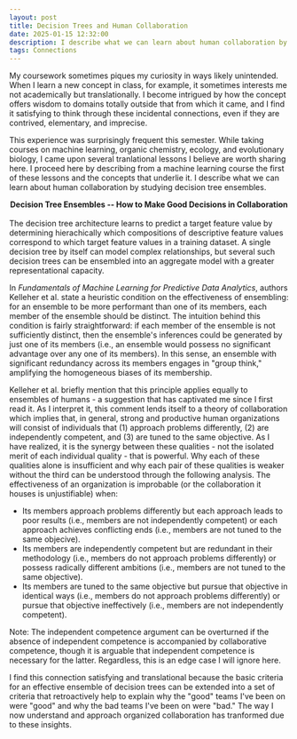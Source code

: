 ```yaml
---
layout: post
title: Decision Trees and Human Collaboration
date: 2025-01-15 12:32:00
description: I describe what we can learn about human collaboration by studying decision tree ensembles.
tags: Connections
---
```

My coursework sometimes piques my curiosity in ways likely unintended. When I learn a new concept in class, for example, it sometimes interests me not academically but translationally. I become intrigued by how the concept offers wisdom to domains totally outside that from which it came, and I find it satisfying to think through these incidental connections, even if they are contrived, elementary, and imprecise.

This experience was surprisingly frequent this semester. While taking courses on machine learning, organic chemistry, ecology, and evolutionary biology, I came upon several tranlational lessons I believe are worth sharing here. I proceed here by describing from a machine learning course the first of these lessons and the concepts that underlie it. I describe what we can learn about human collaboration by studying decision tree ensembles.

<div align="center" style="font-weight: bold">Decision Tree Ensembles -- How to Make Good Decisions in Collaboration</div> <br>
   The decision tree architecture learns to predict a target feature value by determining hierachically which compositions of descriptive feature values correspond to which target feature values in a training dataset. A single decision tree by itself can model complex relationships, but several such decision trees can be ensembled into an aggregate model with a greater representational capacity. 
   
   In *Fundamentals of Machine Learning for Predictive Data Analytics*, authors Kelleher et al. state a heuristic condition on the effectiveness of ensembling: for an ensemble to be more performant than one of its members, each member of the ensemble should be distinct. The intuition behind this condition is fairly straightforward: if each member of the ensemble is not sufficiently distinct, then the ensemble's inferences could be generated by just one of its members (i.e., an ensemble would possess no significant advantage over any one of its members). In this sense, an ensemble with significant redundancy across its members engages in "group think," amplifying the homogeneous biases of its membership. 
   
   Kelleher et al. briefly mention that this principle applies equally to ensembles of humans - a suggestion that has captivated me since I first read it. As I interpret it, this comment lends itself to a theory of collaboration which implies that, in general, strong and productive human organizations will consist of individuals that (1) approach problems differently, (2) are independently competent, and (3) are tuned to the same objective. As I have realized, it is the synergy between these qualities - not the isolated merit of each individual quality - that is powerful. Why each of these qualities alone is insufficient and why each pair of these qualities is weaker without the third can be understood through the following analysis. The effectiveness of an organization is improbable (or the collaboration it houses is unjustifiable) when:
   - Its members approach problems differently but each approach leads to poor results (i.e., members are not independently competent) or each approach achieves conflicting ends (i.e., members are not tuned to the same objecive).
   - Its members are independently competent but are redundant in their methodology (i.e., members do not approach problems differently) or possess radically different ambitions (i.e., members are not tuned to the same objective).
   - Its members are tuned to the same objective but pursue that objective in identical ways (i.e., members do not approach problems differently) or pursue that objective ineffectively (i.e., members are not independently competent).

  Note: The independent competence argument can be overturned if the absence of independent competence is accompanied by collaborative competence, though it is arguable that independent competence is necessary for the latter. Regardless, this is an edge case I will ignore here.
   
   
  I find this connection satisfying and translational because the basic criteria for an effective ensemble of decision trees can be extended into a set of criteria that retroactively help to explain why the "good" teams I've been on were "good" and why the bad teams I've been on were "bad." The way I now understand and approach organized collaboration has tranformed due to these insights.
  


